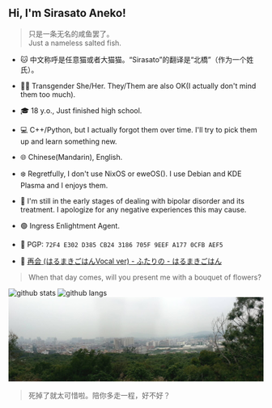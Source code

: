 ## Hi, I'm Sirasato Aneko!
> 只是一条无名的咸鱼罢了。   
> Just a nameless salted fish.

* 🐱 中文称呼是任意猫或者大猫猫。“Sirasato”的翻译是“北橋”（作为一个姓氏）。

* 🏳️‍⚧️ Transgender She/Her. They/Them are also OK(I actually don't mind them too much).
* 🎓 18 y.o., Just finished high school.
* 💻 C++/Python, but I actually forgot them over time. I'll try to pick them up and learn something new.
* 🌐 Chinese(Mandarin), English.
* ❄️ Regretfully, I don't use NixOS or eweOS(). I use Debian and KDE Plasma and I enjoys them.
* 💊 I'm still in the early stages of dealing with bipolar disorder and its treatment. I apologize for any negative experiences this may cause.
* 🟢 Ingress Enlightment Agent.
* 🔐 PGP: `72F4 E302 D385 CB24 3186 705F 9EEF A177 0CFB AEF5`
* 🎵 [再会 (はるまきごはんVocal ver) - ふたりの - はるまきごはん](https://music.163.com/#/song?id=1474337908)

> When that day comes, will you present me with a bouquet of flowers?

![github stats](https://github-readme-stats.vercel.app/api?username=anyneko&show_icons=true&title_color=f19483&icon_color=f19483)
![github langs](https://github-readme-stats.vercel.app/api/top-langs?username=anyneko&show_icons=true&title_color=9483f1&icon_color=9483f1&layout=compact)
![曾经在某处拍的一张照片。用来做梦核或者旧核刚刚好。](PANO_20170304_153510.jpg)
> 死掉了就太可惜啦。陪你多走一程，好不好？

